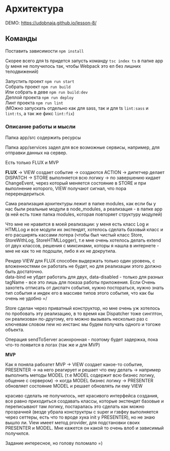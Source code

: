 # Архитектура

DEMO: https://udobnaja.github.io/lesson-8/

## Команды

Поставить зависимости `npm install` <br>

Скорее всего для ts придется запусть команду `tsc index ts` в папке app 
(у меня не получилось так, чтобы Webpack это ел без лишних телодвижений)

Запустить проект `npm run start` <br>
Собрать проект `npm run build` <br>
Или собрать в деве `npm run build:dev` <br>
Деплой проекта `npm run deploy` <br>
Линт проекта `npm run lint` <br>
(МОжно запускать отдельно как для sass, так и для ts `lint:sass` и `lint:ts`, а так же фикс `lint:fix`)

### Описание работы и мысли

Папка app/src содержить ресурсы

Папка app/services задел для все возможные сервисы, например, для отправки данных на сервер.

Есть только FLUX и MVP

**FLUX** -> VIEW создает событие -> создаются ACTION -> дипетчер делает DISPATCH -> STORE выполняется всю логику -> 
по завершению кидает ChangeEvent, через который меняется состояние в STORE и при выполнение которого, VIEW получают сигнал, 
что пора перерендериться.

Сама реализация архитектуры лежит в папке modules, как если бы у нас были реальные модули в node_modules, а реализация - в папке app 
(в ней есть тоже папка modules, которая повторяет структуру модулей)

Что мне не нравится в моей реализации: у меня есть класс Log и HTMLLog и все модули их экстендят, 
хотелось сделать базовый класс и его расширять кассами логера (чтобы был чистый класс Store, StoreWithLog, StoreHTMLLogger), т.е мне очень хотелось делать extend от двух классов,
решения с миксинами, которы я нашла в интернете - мне не как то не подошли, либо я их не докрутила.

Рендер VIEW для FLUX способен выдержать только один уровень, с вложенностями он работать не будет, но для реализации этого должно быть достаточно.  
data-bind не убдет работать для двух, data-disabled - только для разных tagName - все это лишь для показа работы приложения.
Если Очень захотеть отписать от диспатч события, нужно постораться, нужно знать тип события и индек его в массиве типов этого события,
 что как бы очень не удобно =/

Store сделан через приватный конструктор, но  мне очень уж хотелось по пробовать эту реализацию, 
в то время как Dispatcher тоже синглтон, он реализован по-другому, его можно вызывать несколько раз с ключевам словом new
 но инстанс мы будем получать одного и тогоже объекта.

Операция sendToServer асинхронная - поэтому будет задержка, пока что-то появится в логах (так же и для MVP)

**MVP**

Как я поняла рабоатет MVP -> VIEW создает какое-то событие, PRESENTER -> на него реагирует и решает что ему делать -> 
например выполнить методы MODEL (т.е MODEL содержит всю бизнес логику, общение с сервером) -> когда MODEL бизнес логику -> PRESENTER 
обновляет состояние MODEL и решает обновлять ли ему VIEW

красиво сделать не получилось, нет красивого интерфейса создания, все равно приходиться создавать классы, которые экстендят базовые и
 переписывают там логику, постаралась это сделать как можно прозрачней (везде убрала конструктры с super и гзвфеу выполняется через сеттеры, есть что то вроде хука init у PRESENTER), 
 но не знаю вышло ли. View  имеет метод provider, для подстановки своих
 PRESENTER и MODEL. 
 Мне кажется он какой то очень влоб и зависимый получился.

Задание интересное, но голову поломало =)


